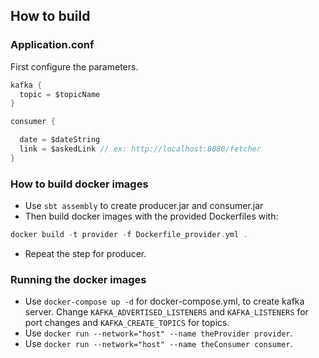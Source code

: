 ## How to build

### Application.conf

First configure the parameters.

```scala
kafka {
  topic = $topicName
}

consumer {

  date = $dateString
  link = $askedLink // ex: http://localhost:8080/fetcher
}
```

### How to build docker images

- Use `sbt assembly` to create producer.jar and consumer.jar
- Then build docker images with the provided Dockerfiles with:
```scala
docker build -t provider -f Dockerfile_provider.yml .
```

- Repeat the step for producer.

### Running the docker images

- Use `docker-compose up -d` for docker-compose.yml, to create kafka server. Change `KAFKA_ADVERTISED_LISTENERS` and `KAFKA_LISTENERS` for port changes and `KAFKA_CREATE_TOPICS` for topics.
- Use `docker run --network="host" --name theProvider provider`.
- Use `docker run --network="host" --name theConsumer consumer`.
